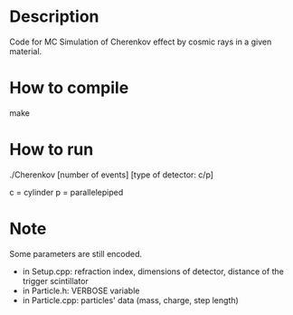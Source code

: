 # Description
Code for MC Simulation of Cherenkov effect by cosmic rays in a given material.

# How to compile
make

# How to run
./Cherenkov [number of events] [type of detector: c/p]

c = cylinder
p = parallelepiped

# Note
Some parameters are still encoded.
* in Setup.cpp: refraction index, dimensions of detector, distance of the trigger scintillator
* in Particle.h: VERBOSE variable
* in Particle.cpp: particles' data (mass, charge, step length)
